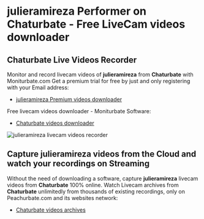 # julieramireza Performer on Chaturbate - Free LiveCam videos downloader

## Chaturbate Live Videos Recorder

Monitor and record livecam videos of **julieramireza** from **Chaturbate** with Moniturbate.com
Get a premium trial for free by just and only registering with your Email address:
* [julieramireza Premium videos downloader](https://moniturbate.com/request-demo-licence-key.html)

Free livecam videos downloader - Moniturbate Software:
* [Chaturbate videos downloader](https://moniturbate.com/moniturbate-download-software.html)

![julieramireza livecam videos recorder](https://peachurnet.com/templates/moniturbate-software.png)


## Capture julieramireza videos from the Cloud and watch your recordings on Streaming

Without the need of downloading a software, capture **julieramireza** livecam videos from **Chaturbate** 100% online.
Watch Livecam archives from **Chaturbate** unlimitedly from thousands of existing recordings, only on Peachurbate.com and its websites network:
* [Chaturbate videos archives](https://peachurnet.com/)